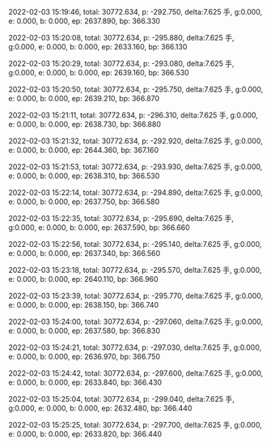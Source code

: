 2022-02-03 15:19:46, total: 30772.634, p: -292.750, delta:7.625 手, g:0.000, e: 0.000, b: 0.000, ep: 2637.890, bp: 366.330

2022-02-03 15:20:08, total: 30772.634, p: -295.880, delta:7.625 手, g:0.000, e: 0.000, b: 0.000, ep: 2633.160, bp: 366.130

2022-02-03 15:20:29, total: 30772.634, p: -293.080, delta:7.625 手, g:0.000, e: 0.000, b: 0.000, ep: 2639.160, bp: 366.530

2022-02-03 15:20:50, total: 30772.634, p: -295.750, delta:7.625 手, g:0.000, e: 0.000, b: 0.000, ep: 2639.210, bp: 366.870

2022-02-03 15:21:11, total: 30772.634, p: -296.310, delta:7.625 手, g:0.000, e: 0.000, b: 0.000, ep: 2638.730, bp: 366.880

2022-02-03 15:21:32, total: 30772.634, p: -292.920, delta:7.625 手, g:0.000, e: 0.000, b: 0.000, ep: 2644.360, bp: 367.160

2022-02-03 15:21:53, total: 30772.634, p: -293.930, delta:7.625 手, g:0.000, e: 0.000, b: 0.000, ep: 2638.310, bp: 366.530

2022-02-03 15:22:14, total: 30772.634, p: -294.890, delta:7.625 手, g:0.000, e: 0.000, b: 0.000, ep: 2637.750, bp: 366.580

2022-02-03 15:22:35, total: 30772.634, p: -295.690, delta:7.625 手, g:0.000, e: 0.000, b: 0.000, ep: 2637.590, bp: 366.660

2022-02-03 15:22:56, total: 30772.634, p: -295.140, delta:7.625 手, g:0.000, e: 0.000, b: 0.000, ep: 2637.340, bp: 366.560

2022-02-03 15:23:18, total: 30772.634, p: -295.570, delta:7.625 手, g:0.000, e: 0.000, b: 0.000, ep: 2640.110, bp: 366.960

2022-02-03 15:23:39, total: 30772.634, p: -295.770, delta:7.625 手, g:0.000, e: 0.000, b: 0.000, ep: 2638.150, bp: 366.740

2022-02-03 15:24:00, total: 30772.634, p: -297.060, delta:7.625 手, g:0.000, e: 0.000, b: 0.000, ep: 2637.580, bp: 366.830

2022-02-03 15:24:21, total: 30772.634, p: -297.030, delta:7.625 手, g:0.000, e: 0.000, b: 0.000, ep: 2636.970, bp: 366.750

2022-02-03 15:24:42, total: 30772.634, p: -297.600, delta:7.625 手, g:0.000, e: 0.000, b: 0.000, ep: 2633.840, bp: 366.430

2022-02-03 15:25:04, total: 30772.634, p: -299.040, delta:7.625 手, g:0.000, e: 0.000, b: 0.000, ep: 2632.480, bp: 366.440

2022-02-03 15:25:25, total: 30772.634, p: -297.700, delta:7.625 手, g:0.000, e: 0.000, b: 0.000, ep: 2633.820, bp: 366.440